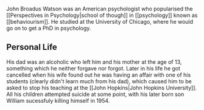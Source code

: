 John Broadus Watson was an American psychologist who popularised the [[Perspectives in Psychology|school of though]] in [[psychology]] known as [[behaviourism]]. He studied at the University of Chicago, where he would go on to get a PhD in psychology.

## Personal Life
His dad was an alcoholic who left him and his mother at the age of 13, something which he neither forgave nor forgot. Later in his life he got cancelled when his wife found out he was having an affair with one of his students (clearly didn't learn much from his dad), which caused him to be asked to stop his teaching at the [[John Hopkins|John Hopkins University]]. All his children attempted suicide at some point, with his later born son William sucessfuly killing himself in 1954.